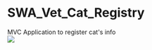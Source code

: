 # SWA_Vet_Cat_Registry
MVC Application to register cat's info
<br>
<img src="https://www.kaylajklab.com/uploads/1/3/0/4/130464583/untitled_orig.png"/>
